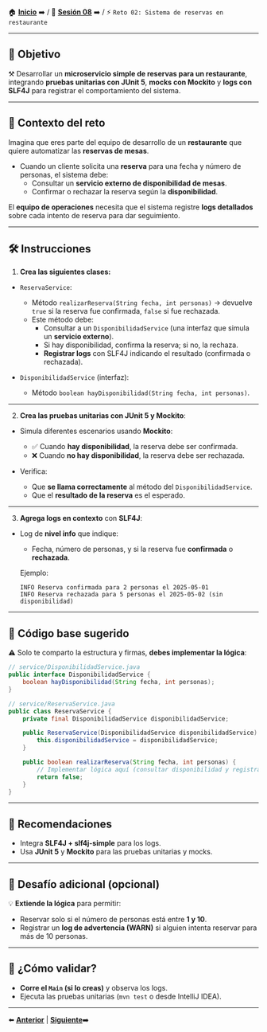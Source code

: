 🏠 [**Inicio**](../../Readme.md) ➡️ / 📖 [**Sesión 08**](../Readme.md) ➡️ / ⚡ `Reto 02: Sistema de reservas en restaurante`

---

## 🎯 Objetivo

⚒️ Desarrollar un **microservicio simple de reservas para un restaurante**, integrando **pruebas unitarias con JUnit 5**, **mocks con Mockito** y **logs con SLF4J** para registrar el comportamiento del sistema.

---

## 🧠 Contexto del reto

Imagina que eres parte del equipo de desarrollo de un **restaurante** que quiere automatizar las **reservas de mesas**.

- Cuando un cliente solicita una **reserva** para una fecha y número de personas, el sistema debe:
  - Consultar un **servicio externo de disponibilidad de mesas**.
  - Confirmar o rechazar la reserva según la **disponibilidad**.

El **equipo de operaciones** necesita que el sistema registre **logs detallados** sobre cada intento de reserva para dar seguimiento.

---

## 🛠️ Instrucciones

1. **Crea las siguientes clases:**

- `ReservaService`:
  - Método `realizarReserva(String fecha, int personas)` → devuelve `true` si la reserva fue confirmada, `false` si fue rechazada.
  - Este método debe:
    - Consultar a un `DisponibilidadService` (una interfaz que simula un **servicio externo**).
    - Si hay disponibilidad, confirma la reserva; si no, la rechaza.
    - **Registrar logs** con SLF4J indicando el resultado (confirmada o rechazada).

- `DisponibilidadService` (interfaz):
  - Método `boolean hayDisponibilidad(String fecha, int personas)`.

---

2. **Crea las pruebas unitarias con JUnit 5 y Mockito**:

- Simula diferentes escenarios usando **Mockito**:
  - ✅ Cuando **hay disponibilidad**, la reserva debe ser confirmada.
  - ❌ Cuando **no hay disponibilidad**, la reserva debe ser rechazada.

- Verifica:
  - Que **se llama correctamente** al método del `DisponibilidadService`.
  - Que el **resultado de la reserva** es el esperado.

---

3. **Agrega logs en contexto** con **SLF4J**:

- Log de **nivel info** que indique:

  - Fecha, número de personas, y si la reserva fue **confirmada** o **rechazada**.

  Ejemplo:

  ```
  INFO Reserva confirmada para 2 personas el 2025-05-01
  INFO Reserva rechazada para 5 personas el 2025-05-02 (sin disponibilidad)
  ```

---

## 📂 Código base sugerido

⚠️ Solo te comparto la estructura y firmas, **debes implementar la lógica**:

```java
// service/DisponibilidadService.java
public interface DisponibilidadService {
    boolean hayDisponibilidad(String fecha, int personas);
}
```

```java
// service/ReservaService.java
public class ReservaService {
    private final DisponibilidadService disponibilidadService;

    public ReservaService(DisponibilidadService disponibilidadService) {
        this.disponibilidadService = disponibilidadService;
    }

    public boolean realizarReserva(String fecha, int personas) {
        // Implementar lógica aquí (consultar disponibilidad y registrar logs)
        return false;
    }
}
```

---

## 📝 Recomendaciones

- Integra **SLF4J + slf4j-simple** para los logs.
- Usa **JUnit 5** y **Mockito** para las pruebas unitarias y mocks.

---

## 🚀 Desafío adicional (opcional)

💡 **Extiende la lógica** para permitir:

- Reservar solo si el número de personas está entre **1 y 10**.  
- Registrar un **log de advertencia (WARN)** si alguien intenta reservar para más de 10 personas.

---

## 🧪 ¿Cómo validar?

- **Corre el `Main` (si lo creas)** y observa los logs.  
- Ejecuta las pruebas unitarias (`mvn test` o desde IntelliJ IDEA).

---

⬅️ [**Anterior**](../Ejemplo-02/Readme.md) | [**Siguiente**](../Ejemplo-03/Readme.md)➡️  
